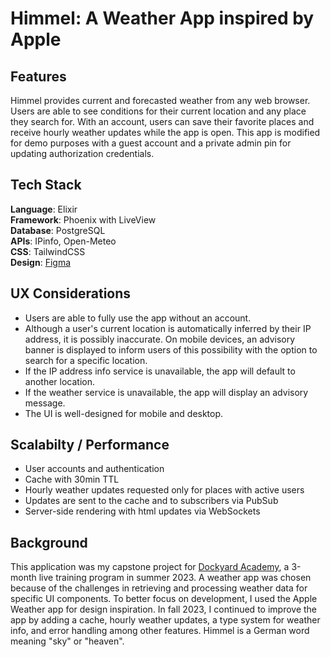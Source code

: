 # Himmel: A Weather App inspired by Apple

## Features
Himmel provides current and forecasted weather from any web browser. Users are able to see conditions for their current location and any place they search for. With an account, users can save their favorite places and receive hourly weather updates while the app is open. This app is modified for demo purposes with a guest account and a private admin pin for updating authorization credentials.

## Tech Stack
**Language**: Elixir  
**Framework**: Phoenix with LiveView  
**Database**: PostgreSQL  
**APIs**: IPinfo, Open-Meteo  
**CSS**: TailwindCSS  
**Design**: [Figma](https://www.figma.com/file/dg5sUKM9JKNOKSKUHC1spA/_Project---DA---Capstone-Weather?type=design&mode=design&t=pRx3232w0ePhULsv-1)

## UX Considerations
- Users are able to fully use the app without an account.
- Although a user's current location is automatically inferred by their IP address, it is possibly inaccurate. On mobile devices, an advisory banner is displayed to inform users of this possibility with the option to search for a specific location.
- If the IP address info service is unavailable, the app will default to another location.
- If the weather service is unavailable, the app will display an advisory message.
- The UI is well-designed for mobile and desktop.

## Scalabilty / Performance
- User accounts and authentication
- Cache with 30min TTL
- Hourly weather updates requested only for places with active users
- Updates are sent to the cache and to subscribers via PubSub
- Server-side rendering with html updates via WebSockets

## Background
This application was my capstone project for [Dockyard Academy](https://academy.dockyard.com/), a 3-month live training program in summer 2023. A weather app was chosen because of the challenges in retrieving and processing weather data for specific UI components. To better focus on development, I used the Apple Weather app for design inspiration. In fall 2023, I continued to improve the app by adding a cache, hourly weather updates, a type system for weather info, and error handling among other features. Himmel is a German word meaning "sky" or "heaven".
